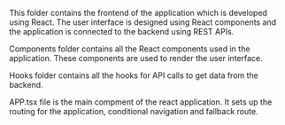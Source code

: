 This folder contains the frontend of the application which is developed using React. The user interface is designed using React components and the application is connected to the backend using REST APIs.

Components folder contains all the React components used in the application. These components are used to render the user interface.

Hooks folder contains all the hooks for API calls to get data from the backend.

APP.tsx file is the main compment of the react application. It sets up the routing for the application, conditional navigation and fallback route.
